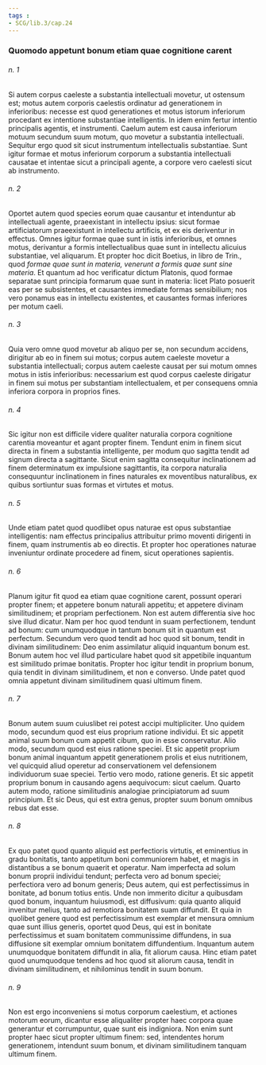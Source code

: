 ```yaml
---
tags : 
- SCG/lib.3/cap.24
---
```


### Quomodo appetunt bonum etiam quae cognitione carent

###### n. 1
Si autem corpus caeleste a substantia intellectuali movetur, ut ostensum est; motus autem corporis caelestis ordinatur ad generationem in inferioribus: necesse est quod generationes et motus istorum inferiorum procedant ex intentione substantiae intelligentis. In idem enim fertur intentio principalis agentis, et instrumenti. Caelum autem est causa inferiorum motuum secundum suum motum, quo movetur a substantia intellectuali. Sequitur ergo quod sit sicut instrumentum intellectualis substantiae. Sunt igitur formae et motus inferiorum corporum a substantia intellectuali causatae et intentae sicut a principali agente, a corpore vero caelesti sicut ab instrumento.

###### n. 2
Oportet autem quod species eorum quae causantur et intenduntur ab intellectuali agente, praeexistant in intellectu ipsius: sicut formae artificiatorum praeexistunt in intellectu artificis, et ex eis deriventur in effectus. Omnes igitur formae quae sunt in istis inferioribus, et omnes motus, derivantur a formis intellectualibus quae sunt in intellectu alicuius substantiae, vel aliquarum. Et propter hoc dicit Boetius, in libro de Trin., quod *formae quae sunt in materia, venerunt a formis quae sunt sine materia*. Et quantum ad hoc verificatur dictum Platonis, quod formae separatae sunt principia formarum quae sunt in materia: licet Plato posuerit eas per se subsistentes, et causantes immediate formas sensibilium; nos vero ponamus eas in intellectu existentes, et causantes formas inferiores per motum caeli.

###### n. 3
Quia vero omne quod movetur ab aliquo per se, non secundum accidens, dirigitur ab eo in finem sui motus; corpus autem caeleste movetur a substantia intellectuali; corpus autem caeleste causat per sui motum omnes motus in istis inferioribus: necessarium est quod corpus caeleste dirigatur in finem sui motus per substantiam intellectualem, et per consequens omnia inferiora corpora in proprios fines.

###### n. 4
Sic igitur non est difficile videre qualiter naturalia corpora cognitione carentia moveantur et agant propter finem. Tendunt enim in finem sicut directa in finem a substantia intelligente, per modum quo sagitta tendit ad signum directa a sagittante. Sicut enim sagitta consequitur inclinationem ad finem determinatum ex impulsione sagittantis, ita corpora naturalia consequuntur inclinationem in fines naturales ex moventibus naturalibus, ex quibus sortiuntur suas formas et virtutes et motus.

###### n. 5
Unde etiam patet quod quodlibet opus naturae est opus substantiae intelligentis: nam effectus principalius attribuitur primo moventi dirigenti in finem, quam instrumentis ab eo directis. Et propter hoc operationes naturae inveniuntur ordinate procedere ad finem, sicut operationes sapientis.

###### n. 6
Planum igitur fit quod ea etiam quae cognitione carent, possunt operari propter finem; et appetere bonum naturali appetitu; et appetere divinam similitudinem; et propriam perfectionem. Non est autem differentia sive hoc sive illud dicatur. Nam per hoc quod tendunt in suam perfectionem, tendunt ad bonum: cum unumquodque in tantum bonum sit in quantum est perfectum. Secundum vero quod tendit ad hoc quod sit bonum, tendit in divinam similitudinem: Deo enim assimilatur aliquid inquantum bonum est. Bonum autem hoc vel illud particulare habet quod sit appetibile inquantum est similitudo primae bonitatis. Propter hoc igitur tendit in proprium bonum, quia tendit in divinam similitudinem, et non e converso. Unde patet quod omnia appetunt divinam similitudinem quasi ultimum finem.

###### n. 7
Bonum autem suum cuiuslibet rei potest accipi multipliciter. Uno quidem modo, secundum quod est eius proprium ratione individui. Et sic appetit animal suum bonum cum appetit cibum, quo in esse conservatur. Alio modo, secundum quod est eius ratione speciei. Et sic appetit proprium bonum animal inquantum appetit generationem prolis et eius nutritionem, vel quicquid aliud operetur ad conservationem vel defensionem individuorum suae speciei. Tertio vero modo, ratione generis. Et sic appetit proprium bonum in causando agens aequivocum: sicut caelum. Quarto autem modo, ratione similitudinis analogiae principiatorum ad suum principium. Et sic Deus, qui est extra genus, propter suum bonum omnibus rebus dat esse.

###### n. 8
Ex quo patet quod quanto aliquid est perfectioris virtutis, et eminentius in gradu bonitatis, tanto appetitum boni communiorem habet, et magis in distantibus a se bonum quaerit et operatur. Nam imperfecta ad solum bonum proprii individui tendunt; perfecta vero ad bonum speciei; perfectiora vero ad bonum generis; Deus autem, qui est perfectissimus in bonitate, ad bonum totius entis. Unde non immerito dicitur a quibusdam quod bonum, inquantum huiusmodi, est diffusivum: quia quanto aliquid invenitur melius, tanto ad remotiora bonitatem suam diffundit. Et quia in quolibet genere quod est perfectissimum est exemplar et mensura omnium quae sunt illius generis, oportet quod Deus, qui est in bonitate perfectissimus et suam bonitatem communissime diffundens, in sua diffusione sit exemplar omnium bonitatem diffundentium. Inquantum autem unumquodque bonitatem diffundit in alia, fit aliorum causa. Hinc etiam patet quod unumquodque tendens ad hoc quod sit aliorum causa, tendit in divinam similitudinem, et nihilominus tendit in suum bonum.

###### n. 9
Non est ergo inconveniens si motus corporum caelestium, et actiones motorum eorum, dicantur esse aliqualiter propter haec corpora quae generantur et corrumpuntur, quae sunt eis indigniora. Non enim sunt propter haec sicut propter ultimum finem: sed, intendentes horum generationem, intendunt suum bonum, et divinam similitudinem tanquam ultimum finem.

